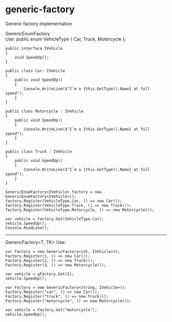 # generic-factory
Generic factory implementation

GenericEnumFactory<T>   
Use:
    public enum VehicleType { Car, Truck, Motorcycle };

    public interface IVehicle
    {
        void SpeedUp();
    }

    public class Car: IVehicle
    {
        public void SpeedUp()
        {
            Console.WriteLine($"I`m a {this.GetType().Name} at full speed");
        }
    }

    public class Motorcycle : IVehicle
    {
        public void SpeedUp()
        {
            Console.WriteLine($"I`m a {this.GetType().Name} at full speed");
        }
    }

    public class Truck : IVehicle
    {
        public void SpeedUp()
        {
            Console.WriteLine($"I`m a {this.GetType().Name} at full speed");
        }
    }

    GenericEnumFactory<IVehicle> factory = new GenericEnumFactory<IVehicle>();
    factory.Register(VehicleType.Car, () => new Car());
    factory.Register(VehicleType.Truck, () => new Truck());
    factory.Register(VehicleType.Motorcycle, () => new Motorcycle());

    var vehicle = factory.Get(VehicleType.Car);
    vehicle.SpeedUp();
    Console.ReadLine();


--------------------------------------------------------------------------------------
 GenericFactory<T, TK>
 Use:

    var Factory = new GenericFactory<int, IVehicle>();
    Factory.Register(1, () => new Car());
    Factory.Register(2, () => new Truck());
    Factory.Register(3, () => new Motorcycle());

    var vehicle = gFactory.Get(2);
    vehicle.SpeedUp();

    var Factory = new GenericFactory<string, IVehicle>();
    Factory.Register("car", () => new Car());
    Factory.Register("truck", () => new Truck());
    Factory.Register("motorcycle", () => new Motorcycle());

    var vehicle = Factory.Get("motorcycle");
    vehicle.SpeedUp();

